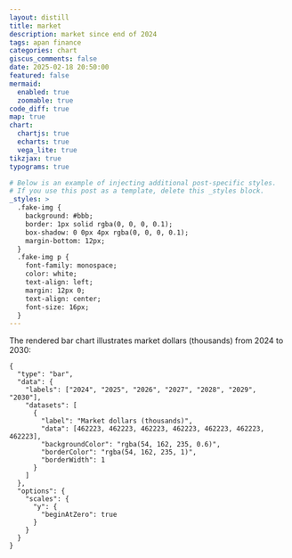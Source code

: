 ```yaml
---
layout: distill
title: market
description: market since end of 2024
tags: apan finance
categories: chart
giscus_comments: false
date: 2025-02-18 20:50:00
featured: false
mermaid:
  enabled: true
  zoomable: true
code_diff: true
map: true
chart:
  chartjs: true
  echarts: true
  vega_lite: true
tikzjax: true
typograms: true

# Below is an example of injecting additional post-specific styles.
# If you use this post as a template, delete this _styles block.
_styles: >
  .fake-img {
    background: #bbb;
    border: 1px solid rgba(0, 0, 0, 0.1);
    box-shadow: 0 0px 4px rgba(0, 0, 0, 0.1);
    margin-bottom: 12px;
  }
  .fake-img p {
    font-family: monospace;
    color: white;
    text-align: left;
    margin: 12px 0;
    text-align: center;
    font-size: 16px;
  }
---
```

The rendered bar chart illustrates market dollars (thousands) from 2024 to 2030:

```chartjs
{
  "type": "bar",
  "data": {
    "labels": ["2024", "2025", "2026", "2027", "2028", "2029", "2030"],
    "datasets": [
      {
        "label": "Market dollars (thousands)",
        "data": [462223, 462223, 462223, 462223, 462223, 462223, 462223],
        "backgroundColor": "rgba(54, 162, 235, 0.6)",
        "borderColor": "rgba(54, 162, 235, 1)",
        "borderWidth": 1
      }
    ]
  },
  "options": {
    "scales": {
      "y": {
        "beginAtZero": true
      }
    }
  }
}
```
